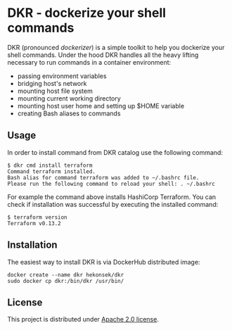# DKR - dockerize your shell commands

DKR (pronounced *dockerizer*) is a simple toolkit to help you dockerize your shell commands. Under the hood 
DKR handles all the heavy lifting necessary to run commands in a container environment:
- passing environment variables
- bridging host's network
- mounting host file system
- mounting current working directory
- mounting host user home and setting up $HOME variable 
- creating Bash aliases to commands 

## Usage

In order to install command from DKR catalog use the following command:

```
$ dkr cmd install terraform
Command terraform installed.
Bash alias for command terraform was added to ~/.bashrc file. 
Please run the following command to reload your shell: . ~/.bashrc
```

For example the command above installs HashiCorp Terraform. You can check if installation was successful
by executing the installed command:

```
$ terraform version
Terraform v0.13.2
```

## Installation

The easiest way to install DKR is via DockerHub distributed image:

```
docker create --name dkr hekonsek/dkr
sudo docker cp dkr:/bin/dkr /usr/bin/
```

## License
 
This project is distributed under [Apache 2.0 license](http://www.apache.org/licenses/LICENSE-2.0.html).